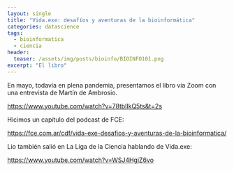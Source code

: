 ```yaml
---
layout: single
title: "Vida.exe: desafíos y aventuras de la bioinformática"
categories: datascience
tags:
  - bioinformatica
  - ciencia
header:
  teaser: /assets/img/posts/bioinfo/BIOINFO101.png
excerpt: "El libro"
---
```


En mayo, todavía en plena pandemia, presentamos el libro via Zoom con una entrevista de Martín de Ambrosio.

https://www.youtube.com/watch?v=78tblIkQ5ts&t=2s

Hicimos un capítulo del podcast de FCE:

https://fce.com.ar/cdf/vida-exe-desafios-y-aventuras-de-la-bioinformatica/

Lio también salió en La Liga de la Ciencia hablando de Vida.exe:

https://www.youtube.com/watch?v=WSJ4HgjZ6vo

